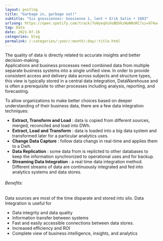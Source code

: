 ```yaml
---
layout: postlog
title: "Garbage in, garbage out!"
subtitle: "Six gnossiennes: Gnosienne 1, lent • Erik Satie • 1893"
urlsong: https://open.spotify.com/track/7oHyeqVuVoBQVkzNoNRoRC?si=974a4264c15f4ad4
tag: Data
date: 2021-07-16
categories: blog
permalink: /:categories/:year/:month/:day/:title.html
---
```


 The quality of data is directly related to accurate insights and better decision-making.  
 Applications and business processes need combined data from multiple separate business systems into a single unified view. In order to provide consistent access and delivery data across subjects and structure types, this view is typically stored in a central data integration, DataWarehouse and  is often a prerequisite to other processes including analysis, reporting, and forecasting. 
 
 To allow organizations to make better choices based on deeper understanding of their business data, there are a few data integration techniques: 
- **Extract, Transform and Load** : data is copied from different sources, merged, reconciled and load into DWh. 
-  **Extract, Load and Transform** : data is loaded into a big data system and transformed later for a particular analytics  uses.
- **Change Data Capture** : follow data changs in real-time and applies them to a Dwh. 
- **Data Replication** : some  data from  is replicted to other databases to keep the information synchronized to operational uses and for backup.
- **Streaming Data Integration** : a real time data integration method. Different streams of data are continuously integrated and fed into analytics systems and data stores. 

###### Benefits:
Data sources are most of the time disparate and stored into silo. Data Integration is useful for 
- Data integrity and data quality
- Information transfer between systems
- Fast and easily accessible connections between data stores.
- Increased efficiency and ROI
- Complete view of business intelligence, insights, and analytics
